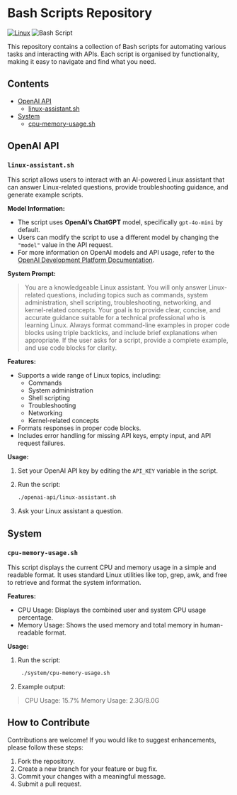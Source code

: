 # Bash Scripts Repository

[![Linux](https://img.shields.io/badge/Linux-FCC624?logo=linux&logoColor=black)](#)
![Bash Script](https://img.shields.io/badge/bash_script-%23121011.svg?style=for-the-badge&logo=gnu-bash&logoColor=white)

This repository contains a collection of Bash scripts for automating various tasks and interacting with APIs. Each script is organised by functionality, making it easy to navigate and find what you need.

## Contents

- [OpenAI API](#openai-api)
  - [linux-assistant.sh](#linux-assistantsh)
- [System](#system)
  - [cpu-memory-usage.sh](#cpu-memory-usagesh)

## OpenAI API

### **`linux-assistant.sh`**

This script allows users to interact with an AI-powered Linux assistant that can answer Linux-related questions, provide troubleshooting guidance, and generate example scripts.

**Model Information:**

- The script uses **OpenAI’s ChatGPT** model, specifically `gpt-4o-mini` by default.
- Users can modify the script to use a different model by changing the `"model"` value in the API request.
- For more information on OpenAI models and API usage, refer to the [OpenAI Development Platform Documentation](https://platform.openai.com/docs/quickstart).

**System Prompt:**

>You are a knowledgeable Linux assistant. You will only answer Linux-related questions, including topics such as commands, system administration, shell scripting, troubleshooting, networking, and kernel-related concepts. Your goal is to provide clear, concise, and accurate guidance suitable for a technical professional who is learning Linux. Always format command-line examples in proper code blocks using triple backticks, and include brief explanations when appropriate. If the user asks for a script, provide a complete example, and use code blocks for clarity.

**Features:**

- Supports a wide range of Linux topics, including:
  - Commands
  - System administration
  - Shell scripting
  - Troubleshooting
  - Networking
  - Kernel-related concepts
- Formats responses in proper code blocks.
- Includes error handling for missing API keys, empty input, and API request failures.

**Usage:**

1. Set your OpenAI API key by editing the `API_KEY` variable in the script.
2. Run the script:

   ```bash
   ./openai-api/linux-assistant.sh
   ```

3. Ask your Linux assistant a question.

## System

### **`cpu-memory-usage.sh`**

This script displays the current CPU and memory usage in a simple and readable format. It uses standard Linux utilities like top, grep, awk, and free to retrieve and format the system information.

**Features:**

- CPU Usage: Displays the combined user and system CPU usage percentage.
- Memory Usage: Shows the used memory and total memory in human-readable format.

**Usage:**

1. Run the script:

   ```bash
    ./system/cpu-memory-usage.sh
   ```

2. Example output:

> CPU Usage:
15.7%
Memory Usage:
2.3G/8.0G

## How to Contribute

Contributions are welcome! If you would like to suggest enhancements, please follow these steps:

1. Fork the repository.
2. Create a new branch for your feature or bug fix.
3. Commit your changes with a meaningful message.
4. Submit a pull request.
